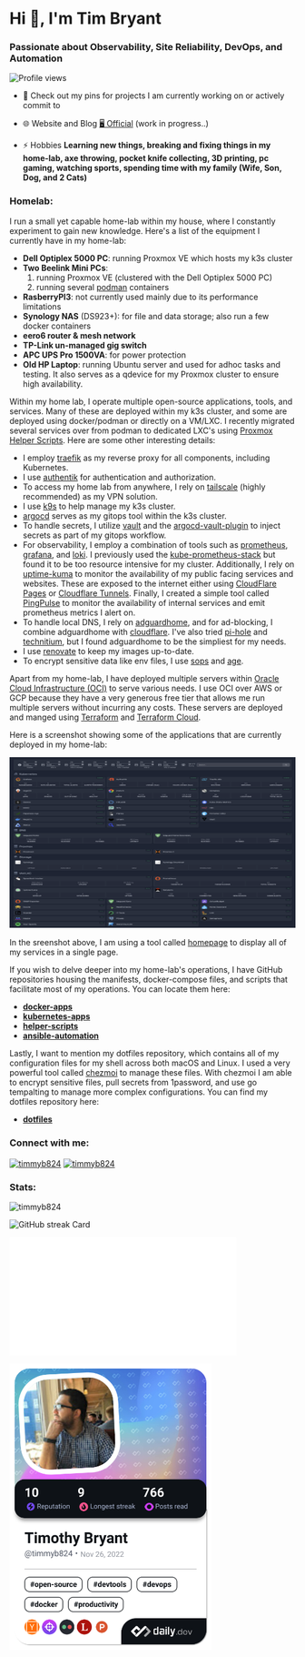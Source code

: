 <h1 align="left">Hi 👋, I'm Tim Bryant</h1>
<h3 align="left">Passionate about Observability, Site Reliability, DevOps, and Automation</h3>

![Profile views](https://komarev.com/ghpvc/?username=timmyb824&label=Profile%20views&color=0e75b6&style=flat)

- 🌱 Check out my pins for projects I am currently working on or actively commit to

- 🌐 Website and Blog [🖥️ Official](https://timothybryantjr.com) (work in progress..)

- ⚡ Hobbies **Learning new things, breaking and fixing things in my home-lab, axe throwing, pocket knife collecting, 3D printing, pc gaming, watching sports, spending time with my family (Wife, Son, Dog, and 2 Cats)**

<h3 align="left">Homelab:</h3>

I run a small yet capable home-lab within my house, where I constantly experiment to gain new knowledge. Here's a list of the equipment I currently have in my home-lab:

- **Dell Optiplex 5000 PC**: running Proxmox VE which hosts my k3s cluster
- **Two Beelink Mini PCs**:
  1. running Proxmox VE (clustered with the Dell Optiplex 5000 PC)
  2. running several [podman](https://podman.io/) containers
- **RasberryPI3**: not currently used mainly due to its performance limitations
- **Synology NAS** (DS923+): for file and data storage; also run a few docker containers
- **eero6 router & mesh network**
- **TP-Link un-managed gig switch**
- **APC UPS Pro 1500VA**: for power protection
- **Old HP Laptop**: running Ubuntu server and used for adhoc tasks and testing. It also serves as a qdevice for my Proxmox cluster to ensure high availability.

Within my home lab, I operate multiple open-source applications, tools, and services. Many of these are deployed within my k3s cluster, and some are deployed using docker/podman or directly on a VM/LXC. I recently migrated several services over from podman to dedicated LXC's using [Proxmox Helper Scripts](https://tteck.github.io/Proxmox/). Here are some other interesting details:

- I employ [traefik](https://traefik.io/) as my reverse proxy for all components, including Kubernetes.
- I use [authentik](https://www.authentik.io/) for authentication and authorization.
- To access my home lab from anywhere, I rely on [tailscale](https://tailscale.com/) (highly recommended) as my VPN solution.
- I use [k9s](https://k9scli.io/) to help manage my k3s cluster.
- [argocd](https://argoproj.github.io/cd/) serves as my gitops tool within the k3s cluster.
- To handle secrets, I utilize [vault](https://developer.hashicorp.com/vault) and the [argocd-vault-plugin](https://github.com/argoproj-labs/argocd-vault-plugin) to inject secrets as part of my gitops workflow.
- For observability, I employ a combination of tools such as [prometheus](https://prometheus.io/), [grafana](https://grafana.com/), and [loki](https://grafana.com/oss/loki/). I previously used the [kube-prometheus-stack](https://github.com/prometheus-community/helm-charts/tree/main/charts/kube-prometheus-stack) but found it to be too resource intensive for my cluster. Additionally, I rely on [uptime-kuma](https://github.com/louislam/uptime-kuma) to monitor the availability of my public facing services and websites. These are exposed to the internet either using [CloudFlare Pages](https://pages.cloudflare.com/) or [Cloudflare Tunnels](https://developers.cloudflare.com/cloudflare-one/connections/connect-networks/). Finally, I created a simple tool called [PingPulse](https://github.com/timmyb824/PingPulse) to monitor the availability of internal services and emit prometheus metrics I alert on.
- To handle local DNS, I rely on [adguardhome](https://github.com/AdguardTeam/AdGuardHome), and for ad-blocking, I combine adguardhome with [cloudflare](https://www.cloudflare.com/). I've also tried [pi-hole](https://pi-hole.net/) and [technitium](https://technitium.com/dns/), but I found adguardhome to be the simpliest for my needs.
- I use [renovate](https://github.com/renovatebot/renovate) to keep my images up-to-date.
- To encrypt sensitive data like env files, I use [sops](https://github.com/getsops/sops) and [age](https://age-encryption.org/).

Apart from my home-lab, I have deployed multiple servers within [Oracle Cloud Infrastructure (OCI)](https://www.oracle.com/cloud/) to serve various needs. I use OCI over AWS or GCP because they have a very generous free tier that allows me run multiple servers without incurring any costs. These servers are deployed and manged using [Terraform](https://www.terraform.io/) and [Terraform Cloud](https://app.terraform.io/session).

Here is a screenshot showing some of the applications that are currently deployed in my home-lab:

<img src="homelab_20250428.png"  width="600" height="300">

In the sreenshot above, I am using a tool called [homepage](https://github.com/gethomepage/homepage) to display all of my services in a single page.

If you wish to delve deeper into my home-lab's operations, I have GitHub repositories housing the manifests, docker-compose files, and scripts that facilitate most of my operations. You can locate them here:

- **[docker-apps](https://github.com/timmyb824/docker-apps)**
- **[kubernetes-apps](https://github.com/timmyb824/kubernetes-apps)**
- **[helper-scripts](https://github.com/timmyb824/helper-scripts)**
- **[ansible-automation](https://github.com/timmyb824/automation_ansible)**

Lastly, I want to mention my dotfiles repository, which contains all of my configuration files for my shell across both macOS and Linux. I used a very powerful tool called [chezmoi](https://www.chezmoi.io/) to manage these files. With chezmoi I am able to encrypt sensitive files, pull secrets from 1password, and use go tempalting to manage more complex configurations. You can find my dotfiles repository here:

- **[dotfiles](https://github.com/timmyb824/dotfiles)**

<h3 align="left">Connect with me:</h3>
<p align="left">
<a href="https://twitter.com/timmyb824" target="blank"><img align="center" src="https://raw.githubusercontent.com/rahuldkjain/github-profile-readme-generator/master/src/images/icons/Social/twitter.svg" alt="timmyb824" height="30" width="40" /></a>
<a href="https://linkedin.com/in/timmyb824" target="blank"><img align="center" src="https://raw.githubusercontent.com/rahuldkjain/github-profile-readme-generator/master/src/images/icons/Social/linked-in-alt.svg" alt="timmyb824" height="30" width="40" /></a>
</p>

<h3 align="left">Stats:</h3>

<!-- <p>&nbsp;<img align="center" src="https://github-readme-stats.vercel.app/api?username=timmyb824&show_icons=true&locale=en&theme=tokyonight" alt="timmyb824" /></p> -->

<p align="left">
  <img width="48%" src="https://github-readme-stats.vercel.app/api?username=timmyb824&show_icons=true&locale=en&theme=tokyonight&line_height=23" alt="timmyb824" /></p>
  <img width="48%" src="https://streak-stats.demolab.com/?user=timmyb824&theme=tokyonight&hide_border=false&date_format=M+j%5B%2C+Y%5D&mode=daily&hide_total_contributions=false&hide_current_streak=false&hide_longest_streak=false&card_height=200" alt="GitHub streak Card" />
</p>

<img align="center" src="/github-metrics.svg" alt="Metrics" width="400">

<a href="https://app.daily.dev/timmyb824"><img src="https://github.com/timmyb824/timmyb824/blob/main/devcard.png" width="356" alt="Tim Bryant's Dev Card"/></a>

<!-- Old card version:
<a href="https://app.daily.dev/DailyDevTips"><img src="https://github.com/timmyb824/timmyb824/blob/main/devcard.svg" width="400" alt="Tim Bryant's Dev Card"/></a> -->
